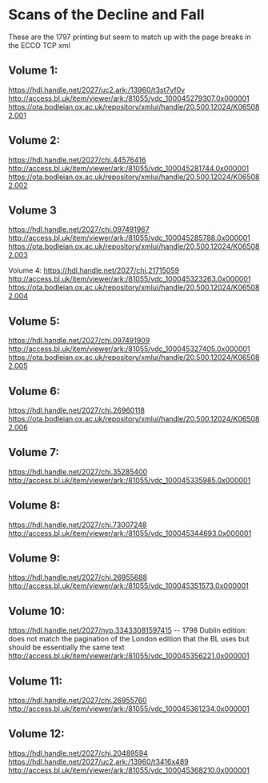 # Scans of the Decline and Fall

These are the 1797 printing but seem to match up with the page breaks in the ECCO TCP xml

## Volume 1: 
https://hdl.handle.net/2027/uc2.ark:/13960/t3st7vf0v
http://access.bl.uk/item/viewer/ark:/81055/vdc_100045279307.0x000001 
https://ota.bodleian.ox.ac.uk/repository/xmlui/handle/20.500.12024/K065082.001 

## Volume 2: 
https://hdl.handle.net/2027/chi.44576416 
http://access.bl.uk/item/viewer/ark:/81055/vdc_100045281744.0x000001 
https://ota.bodleian.ox.ac.uk/repository/xmlui/handle/20.500.12024/K065082.002 

## Volume 3
https://hdl.handle.net/2027/chi.097491967 
http://access.bl.uk/item/viewer/ark:/81055/vdc_100045285788.0x000001 
https://ota.bodleian.ox.ac.uk/repository/xmlui/handle/20.500.12024/K065082.003 

Volume 4:
https://hdl.handle.net/2027/chi.21715059 
http://access.bl.uk/item/viewer/ark:/81055/vdc_100045323263.0x000001
https://ota.bodleian.ox.ac.uk/repository/xmlui/handle/20.500.12024/K065082.004 

## Volume 5: 
https://hdl.handle.net/2027/chi.097491909
http://access.bl.uk/item/viewer/ark:/81055/vdc_100045327405.0x000001 
https://ota.bodleian.ox.ac.uk/repository/xmlui/handle/20.500.12024/K065082.005

## Volume 6:
https://hdl.handle.net/2027/chi.26960118 
https://ota.bodleian.ox.ac.uk/repository/xmlui/handle/20.500.12024/K065082.006 

## Volume 7:

https://hdl.handle.net/2027/chi.35285400 
http://access.bl.uk/item/viewer/ark:/81055/vdc_100045335985.0x000001 


## Volume 8: 
https://hdl.handle.net/2027/chi.73007248 
http://access.bl.uk/item/viewer/ark:/81055/vdc_100045344693.0x000001 


## Volume 9:

https://hdl.handle.net/2027/chi.26955688 
http://access.bl.uk/item/viewer/ark:/81055/vdc_100045351573.0x000001 

## Volume 10:
https://hdl.handle.net/2027/nyp.33433081597415 -- 1798 Dublin edition: does not match the pagination of the London edition that the BL uses but should be essentially the same text
http://access.bl.uk/item/viewer/ark:/81055/vdc_100045356221.0x000001 

## Volume 11:
https://hdl.handle.net/2027/chi.26955760 
http://access.bl.uk/item/viewer/ark:/81055/vdc_100045361234.0x000001 

## Volume 12:
https://hdl.handle.net/2027/chi.20489594 
https://hdl.handle.net/2027/uc2.ark:/13960/t3416x489 
http://access.bl.uk/item/viewer/ark:/81055/vdc_100045368210.0x000001 